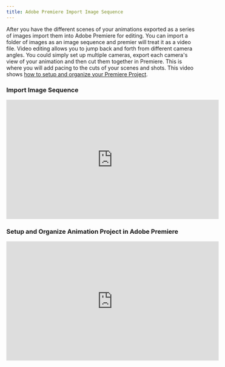 ```yaml
---
title: Adobe Premiere Import Image Sequence
---
```


After you have the different scenes of your animations exported as a series of images import them into Adobe Premiere for editing. You can import a folder of images as an image sequence and premier will treat it as a video file. Video editing allows you to jump back and forth from different camera angles. You could simply set up multiple cameras, export each camera's view of your animation and then cut them together in Premiere. This is where you will add pacing to the cuts of your scenes and shots. This video shows [how to setup and organize your Premiere Project](https://youtu.be/zf8IDYvvUkY).

<div class="video-grid">

<div class="video-card">

### Import Image Sequence

<div class="iframe-16-9-container"><iframe class="youTubeIframe" src="https://www.youtube.com/embed/X7w0xOprNDk?rel=0" width="560" height="315" frameborder="0" allowfullscreen="allowfullscreen"></iframe>
</div>
</div>

<div class="video-card">

### Setup and Organize Animation Project in Adobe Premiere

<div class="iframe-16-9-container"><iframe class="youTubeIframe" src="https://www.youtube.com/embed/zf8IDYvvUkY?rel=0" width="560" height="315" frameborder="0" allowfullscreen="allowfullscreen"></iframe>
</div>
</div>

</div>
